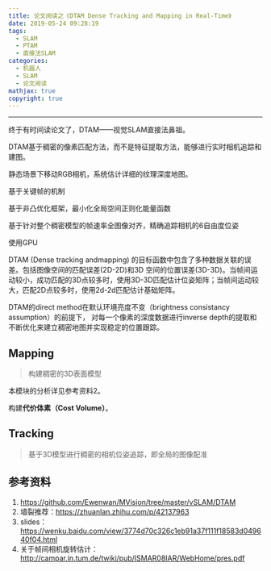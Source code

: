 ```yaml
---
title: 论文阅读之《DTAM Dense Tracking and Mapping in Real-Time》
date: 2019-05-24 09:28:19
tags: 
  - SLAM
  - PTAM
  - 直接法SLAM
categories: 
  - 机器人
  - SLAM
  - 论文阅读
mathjax: true
copyright: true
---
```

---

终于有时间读论文了，DTAM——视觉SLAM直接法鼻祖。
<!--more--->

DTAM基于稠密的像素匹配方法，而不是特征提取方法，能够进行实时相机追踪和建图。

静态场景下移动RGB相机，系统估计详细的纹理深度地图。

基于关键帧的机制

基于非凸优化框架，最小化全局空间正则化能量函数

基于针对整个稠密模型的帧速率全图像对齐，精确追踪相机的6自由度位姿

使用GPU

DTAM (Dense tracking andmapping) 的目标函数中包含了多种数据关联的误差。包括图像空间的匹配误差(2D-2D)和3D 空间的位置误差(3D-3D)。当帧间运动较小，成功匹配的3D点较多时，使用3D-3D匹配估计位姿矩阵；当帧间运动较大，匹配2D点较多时，使用2d-2d匹配估计基础矩阵。

DTAM的direct method在默认环境亮度不变（brightness consistancy assumption）的前提下，  对每一个像素的深度数据进行inverse depth的提取和不断优化来建立稠密地图并实现稳定的位置跟踪。

## Mapping

> 构建稠密的3D表面模型

本模块的分析详见参考资料2。

构建**代价体素（Cost Volume）**。

## Tracking

> 基于3D模型进行稠密的相机位姿追踪，即全局的图像配准

## 参考资料

1. https://github.com/Ewenwan/MVision/tree/master/vSLAM/DTAM
2. 墙裂推荐：https://zhuanlan.zhihu.com/p/42137963
3. slides：https://wenku.baidu.com/view/3774d70c326c1eb91a37f111f18583d049640f04.html
4. 关于帧间相机旋转估计：http://campar.in.tum.de/twiki/pub/ISMAR08IAR/WebHome/pres.pdf